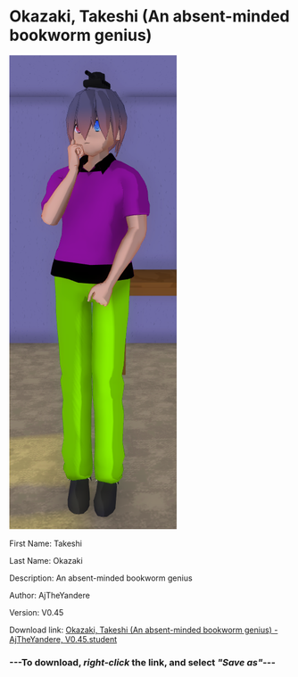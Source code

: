 # Okazaki, Takeshi (An absent-minded bookworm genius)

<img src = "https://raw.githubusercontent.com/Arbiter1223/Daigaku-Gurashi-Custom-Students/master/Students/Files/Okazaki%2C%20Takeshi%20(An%20absent-minded%20bookworm%20genius).png">

First Name: Takeshi

Last Name: Okazaki

Description: An absent-minded bookworm genius

Author: AjTheYandere

Version: V0.45

Download link: <a href="https://raw.githubusercontent.com/Arbiter1223/Daigaku-Gurashi-Custom-Students/master/Students/Files/Okazaki%2C%20Takeshi%20(An%20absent-minded%20bookworm%20genius)%20-%20AjTheYandere%2C%20V0.45.student">Okazaki, Takeshi (An absent-minded bookworm genius) - AjTheYandere, V0.45.student</a>

### ---**To download, _right-click_ the link, and select _"Save as"_**---
